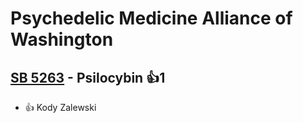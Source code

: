 # Psychedelic Medicine Alliance of Washington

## [SB 5263](/bill/2023-24/sb/5263/) - Psilocybin 👍1  
* 👍 Kody Zalewski